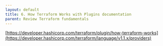 ```yaml
---
layout: default
title: 6. How Terraform Works with Plugins documentation
parent: Review Terraform fundamentals
---
```



[https://developer.hashicorp.com/terraform/plugin/how-terraform-works](https://developer.hashicorp.com/terraform/language/v1.1.x/providers)